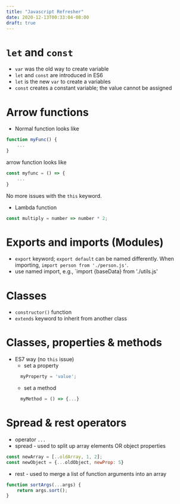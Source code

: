 ```yaml
---
title: "Javascript Refresher"
date: 2020-12-13T00:33:04-08:00
draft: true
---
```


# `let` and `const`

* `var` was the old way to create variable
* `let` and `const` are introduced in ES6
* `let` is the new `var` to create a variables
* `const` creates a constant variable; the value cannot be assigned

# Arrow functions 

* Normal function looks like
```javascript
function myFunc() {
    ...
}
```
arrow function looks like
```javascript
const myfunc = () => {
    ...
}
```
No more issues with the `this` keyword.
* Lambda function 
```javascript
const multiply = number => number * 2;
```

# Exports and imports (Modules)

* `export` keyword; `export default` can be named differently. When importing, `import person from './person.js'`.
* use named import, e.g., `import {baseData} from './utils.js'

# Classes

* `constructor()` function
* `extends` keyword to inherit from another class

# Classes, properties & methods

* ES7 way (no `this` issue)
  * set a property
  ```javascript
    myProperty = 'value';
  ```
  * set a method 
  ```javascript
    myMethod = () => {...}
  ```

# Spread & rest operators

* operator `...`
* spread - used to split up array elements OR object properties
```javascript
const newArray = [..oldArray, 1, 2];
const newObject = {...oldObject, newProp: 5}
```
* rest - used to merge a list of function arguments into an array
```javascript
function sortArgs(...args) {
    return args.sort();
}
```











 